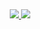 <div align="center">
 <a href="https://github.com/GabrielBonaretti"> 
  <img height="180em" src="https://github-readme-stats.vercel.app/api?username=GabrielBonaretti&show_icons=true&theme=dark&include_all_commits=true&count_private=true"/>
  <img height="180em" src="https://github-readme-stats.vercel.app/api/top-langs/?username=GabrielBonaretti&layout=compact&langs_count=7&theme=dark"/>
</div>

<div align="center">
<div style="display: inline_block; margin-top: 1000em;"><br>
 <img align="center" height="10em" width="100%" src="https://img.lovepik.com/element/40170/4054.png_300.png"
</div>
 
<div align="center">
 <img align="center" height="auto" width="50%" src="https://qph.cf2.quoracdn.net/main-qimg-98a605f9d45e09cd470aa50ea7049ad0">
</div>

 <div align="center">
<div style="display: inline_block;"><br>
 <img align="center" height="10em" width="100%" src="https://img.lovepik.com/element/40170/4054.png_300.png"
</div>
 
<div align="center">
<div style="display: inline_block"><br>
  <img align="center" alt="java" height="50" width="60" src="https://raw.githubusercontent.com/devicons/devicon/master/icons/java/java-original.svg">
  <img align="center" alt="Python" height="50" width="60" src="https://raw.githubusercontent.com/devicons/devicon/master/icons/python/python-original.svg">
  <img align="center" alt="HTML" height="50" width="60" src="https://raw.githubusercontent.com/devicons/devicon/master/icons/html5/html5-original.svg">
  <img align="center" alt="CSS" height="50" width="60" src="https://raw.githubusercontent.com/devicons/devicon/master/icons/css3/css3-original.svg">
  <img align="center" alt="Mysql" height="50" width="60" img src="https://cdn.jsdelivr.net/gh/devicons/devicon/icons/mysql/mysql-original-wordmark.svg" />
</div>
